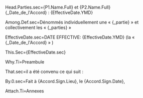Head.Parties.sec={P1.Name.Full} et {P2.Name.Full} <br>{_Date_de_l'Accord} : {EffectiveDate.YMD}

Among.Def.sec=Dénommés individuellement une « {_partie} » et collectivement  les « {_parties} »

EffectiveDate.sec=DATE EFFECTIVE: {EffectiveDate.YMD} (la « {_Date_de_l'Accord} » )

This.Sec={EffectiveDate.sec}

Why.Ti=Preambule 

That.sec=il a été convenu ce qui suit :

By.0.sec=Fait à {Accord.Sign.Lieu}, le {Accord.Sign.Date},

Attach.Ti=Annexes